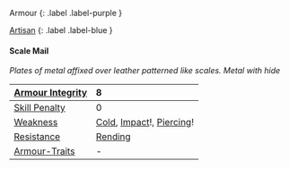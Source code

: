 
Armour
{: .label .label-purple }

[Artisan](Game/Designing-Armour#Artisan)
{: .label .label-blue }

#### Scale Mail
*Plates of metal affixed over leather patterned like scales. Metal with hide*

| [Armour Integrity](Game/Core/Armour#Armour%20Integrity)    | 8                                                                                                         |
| :--------------------------------------------------------- | :-------------------------------------------------------------------------------------------------------- |
| [Skill Penalty](Game/Core/Armour#Skill%20Penalty)          | 0                                                                                                         |
| [Weakness](Game/Core/Armour#Weakness%20and%20Resistance)   | [Cold](Game/Core/Injury#Cold), [Impact](Game/Core/Injury#Impact)!, [Piercing](Game/Core/Injury#Piercing)! |
| [Resistance](Game/Core/Armour#Weakness%20and%20Resistance) | [Rending](Game/Core/Injury#Rending)                                                                       |
| [Armour-Traits](Game/Core/Armour-Traits)                   | -                                                                                                         |
